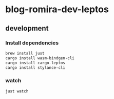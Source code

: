 # blog-romira-dev-leptos

## development

### Install dependencies
```bash
brew install just
cargo install wasm-bindgen-cli
cargo install cargo-leptos
cargo install stylance-cli
```

### watch
```bash
just watch
```
